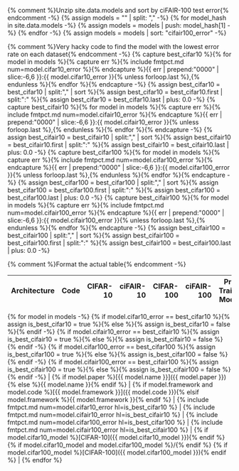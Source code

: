 {% comment %}Unzip site.data.models and sort by ciFAIR-100 test error{% endcomment -%}
{% assign models = "" | split: "," -%}
{% for model_hash in site.data.models -%}
{% assign models = models | push: model_hash[1] -%}
{% endfor -%}
{% assign models = models | sort: "cifair100_error" -%}

{% comment %}Very hacky code to find the model with the lowest error rate on each dataset{% endcomment -%}
{% capture best_cifar10 %}{% for model in models %}{% capture err %}{% include fmtpct.md num=model.cifar10_error %}{% endcapture %}{{ err | prepend:"0000" | slice:-6,6 }}:{{ model.cifar10_error }}{% unless forloop.last %},{% endunless %}{% endfor %}{% endcapture -%}
{% assign best_cifar10 = best_cifar10 | split:"," | sort %}{% assign best_cifar10 = best_cifar10.first | split:":" %}{% assign best_cifar10 = best_cifar10.last | plus: 0.0 -%}
{% capture best_cifair10 %}{% for model in models %}{% capture err %}{% include fmtpct.md num=model.cifair10_error %}{% endcapture %}{{ err | prepend:"0000" | slice:-6,6 }}:{{ model.cifair10_error }}{% unless forloop.last %},{% endunless %}{% endfor %}{% endcapture -%}
{% assign best_cifair10 = best_cifair10 | split:"," | sort %}{% assign best_cifair10 = best_cifair10.first | split:":" %}{% assign best_cifair10 = best_cifair10.last | plus: 0.0 -%}
{% capture best_cifar100 %}{% for model in models %}{% capture err %}{% include fmtpct.md num=model.cifar100_error %}{% endcapture %}{{ err | prepend:"0000" | slice:-6,6 }}:{{ model.cifar100_error }}{% unless forloop.last %},{% endunless %}{% endfor %}{% endcapture -%}
{% assign best_cifar100 = best_cifar100 | split:"," | sort %}{% assign best_cifar100 = best_cifar100.first | split:":" %}{% assign best_cifar100 = best_cifar100.last | plus: 0.0 -%}
{% capture best_cifair100 %}{% for model in models %}{% capture err %}{% include fmtpct.md num=model.cifair100_error %}{% endcapture %}{{ err | prepend:"0000" | slice:-6,6 }}:{{ model.cifair100_error }}{% unless forloop.last %},{% endunless %}{% endfor %}{% endcapture -%}
{% assign best_cifair100 = best_cifair100 | split:"," | sort %}{% assign best_cifair100 = best_cifair100.first | split:":" %}{% assign best_cifair100 = best_cifair100.last | plus: 0.0 -%}

{% comment %}Format the actual table{% endcomment -%}

| Architecture | Code | CIFAR-10 | ciFAIR-10 | CIFAR-100 | ciFAIR-100 | Pre-Trained Models |
|--------------|------|---------:|----------:|----------:|-----------:|:------------------:|
{% for model in models -%}
{% if model.cifar10_error == best_cifar10 %}{% assign is_best_cifar10 = true %}{% else %}{% assign is_best_cifar10 = false %}{% endif -%}
{% if model.cifair10_error == best_cifair10 %}{% assign is_best_cifair10 = true %}{% else %}{% assign is_best_cifair10 = false %}{% endif -%}
{% if model.cifar100_error == best_cifar100 %}{% assign is_best_cifar100 = true %}{% else %}{% assign is_best_cifar100 = false %}{% endif -%}
{% if model.cifair100_error == best_cifair100 %}{% assign is_best_cifair100 = true %}{% else %}{% assign is_best_cifair100 = false %}{% endif -%}
| {% if model.paper %}[{{ model.name }}]({{ model.paper }}){% else %}{{ model.name }}{% endif %} | {% if model.framework and model.code %}[{{ model.framework }}]({{ model.code }}){% elsif model.framework %}{{ model.framework }}{% endif %} | {% include fmtpct.md num=model.cifar10_error hl=is_best_cifar10 %} | {% include fmtpct.md num=model.cifair10_error hl=is_best_cifair10 %} | {% include fmtpct.md num=model.cifar100_error hl=is_best_cifar100 %} | {% include fmtpct.md num=model.cifair100_error hl=is_best_cifair100 %} | {% if model.cifar10_model %}[CIFAR-10]({{ model.cifar10_model }}){% endif %} {% if model.cifar10_model and model.cifar100_model %}/{% endif %} {% if model.cifar100_model %}[CIFAR-100]({{ model.cifar100_model }}){% endif %} |
{% endfor %}